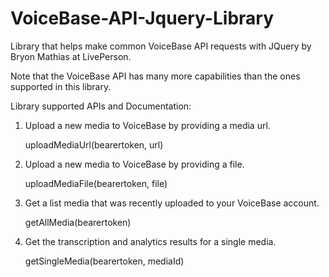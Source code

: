 # VoiceBase-API-Jquery-Library
Library that helps make common VoiceBase API requests with JQuery by Bryon Mathias at LivePerson.

Note that the VoiceBase API has many more capabilities than the ones supported in this library.

Library supported APIs and Documentation:

1) Upload a new media to VoiceBase by providing a media url.

    uploadMediaUrl(bearertoken, url)

2) Upload a new media to VoiceBase by providing a file.

    uploadMediaFile(bearertoken, file)

3) Get a list media that was recently uploaded to your VoiceBase account. 

    getAllMedia(bearertoken)

4) Get the transcription and analytics results for a single media.

    getSingleMedia(bearertoken, mediaId)